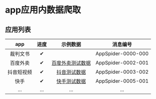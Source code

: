 # app应用内数据爬取

## 应用列表
|app|进度|示例数据|消息编号|
|:-----:|:-----:|:-----:|:-----:|
|裁判文书|✔||AppSpider-0000-000|
|百度外卖|✔|[百度外卖测试数据](http://appspider.info:38002/baiduwaimai)|AppSpider-0002-001|
|抖音短视频|✔|[抖音测试数据](http://appspider.info:38002/douyin2)|AppSpider-0003-002|
|快手|✔|[快手测试数据](http://appspider.info:38002/kuaishou101)|AppSpider-0005-001|
|...|...|...|...|
